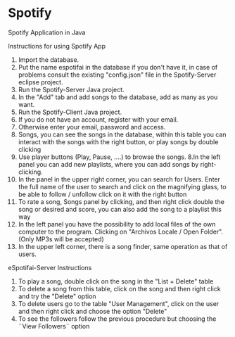 # Spotify
Spotify Application in Java

Instructions for using Spotify App
1. Import the database.
2. Put the name espotifai in the database if you don't have it, in case of problems consult the existing "config.json" file in the Spotify-Server eclipse project.
3. Run the Spotify-Server Java project.
4. In the "Add" tab and add songs to the database, add as many as you want.
3. Run the Spotify-Client Java project.
4. If you do not have an account, register with your email.
5. Otherwise enter your email, password and access.
6. Songs, you can see the songs in the database, within this table you can interact with the songs with the right button, or play songs by double clicking
7. Use player buttons (Play, Pause, ....) to browse the songs.
8.In the left panel you can add new playlists, where you can add songs by right-clicking.
9. In the panel in the upper right corner, you can search for Users. Enter the full name of the user to search and click on the magnifying glass, to be able to follow / unfollow click on it with the right button
10. To rate a song, Songs panel by clicking, and then right click double the song or desired and score, you can also add the song to a playlist this way
11. In the left panel you have the possibility to add local files of the own computer to the program. Clicking on "Archivos Locale / Open Folder". (Only MP3s will be accepted)
12. In the upper left corner, there is a song finder, same operation as that of users.

eSpotifai-Server Instructions

1. To play a song, double click on the song in the "List + Delete" table
2. To delete a song from this table, click on the song and then right click and try the "Delete" option
3. To delete users go to the table "User Management", click on the user and then right click and choose the option "Delete"
4. To see the followers follow the previous procedure but choosing the ¨View Followers¨ option
